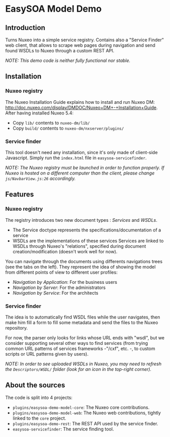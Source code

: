 # EasySOA Model Demo

## Introduction

Turns Nuxeo into a simple service registry. Contains also a "Service Finder" web client, that allows to scrape web pages during navigation and send found WSDLs to Nuxeo through a custom REST API.

*NOTE: This demo code is neither fully functional nor stable.*

## Installation

### Nuxeo registry

The Nuxeo Installation Guide explains how to install and run Nuxeo DM: <http://doc.nuxeo.com/display/DMDOC/Nuxeo+DM+-+Installation+Guide>. After having installed Nuxeo 5.4:

 * Copy `lib/` contents to `nuxeo-dm/lib/`
 * Copy `build/` contents to `nuxeo-dm/nxserver/plugins/`

### Service finder

This tool doesn't need any installation, since it's only made of client-side Javascript. Simply run the `index.html` file in `easysoa-servicefinder`.

*NOTE: The Nuxeo registry must be launched in order to function properly. If Nuxeo is hosted on a different computer than the client, please change `js/NavbarView.js:26` accordingly.*

## Features

### Nuxeo registry

The registry introduces two new document types : *Services* and *WSDLs*. 

 * The Service doctype represents the specifications/documentation of a service
 * WSDLs are the implementations of these services
Services are linked to WSDLs through Nuxeo's "relations", specified during document creation/modification (doesn't work well for now).

You can navigate through the documents using differents navigations trees (see the tabs on the left). They represent the idea of showing the model from different points of view to different user profiles:

 * *Navigation by Application*: For the business users
 * *Navigation by Server*: For the administrators
 * *Navigation by Service*: For the architects

### Service finder

The idea is to automatically find WSDL files while the user navigates, then make him fill a form to fill some metadata and send the files to the Nuxeo repository.

For now, the parser only looks for links whose URL ends with "wsdl", but we consider supporting several other ways to find services (from trying common URL patterns of services frameworks -"/cxf", etc. -, to custom scripts or URL patterns given by users).

*NOTE: In order to see uploaded WSDLs in Nuxeo, you may need to refresh the `Descriptors/WSDL/` folder (look for an icon in the top-right corner).*

## About the sources

The code is split into 4 projects:

 * `plugins/easysoa-demo-model-core`: The Nuxeo core contributions.
 * `plugins/easysoa-demo-model-web`: The Nuxeo web contributions, tightly linked to the `core` project.
 * `plugins/easysoa-demo-rest`: The REST API used by the service finder.
 * `easysoa-servicefinder`: The service finding tool.

